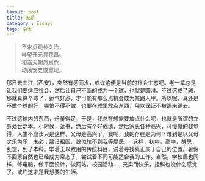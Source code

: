 ```yaml
---
layout: post
title: 无题
category : Essays
tags: 杂思
---
```


> 不求贞观长久治，  
> 唯望开元昙花昌。  
> 和谐天朝恐思危，  
> 动荡安史或重现。  

<!-- break -->

那日去曲江（西安），突然有感而发，或许这便是当前的社会生态吧。老一辈总是让我们要适应社会，然后让自己不断的成为一个球，也就是圆滑。不过这成了球，那就真算个球了，运气好点，才可能有那么点机会成为某路人甲。所以呢，真还是不做个球的好，哪怕不得不做，也要在球里放点东西，用以保证不被踢来踢去。

不过这球内的东西，份量得足，于是，我总在想需要放点什么呢，也就是所谓的立身处世之本。小时候，读书，然后有个好成绩，然后家长各种高兴，可慢慢的我觉得，人生不应该只是这样，父母是高兴了，我呢，我的存在是为何？难到是以父母之乐为乐，未必；建设祖国，貌似轮不到我等屁民……这样，初中，高中，胡思，乱想，到了本科。学着无以致用的传统科目，试着寻找真正属于自己的位置。暑假不回家自然也已经成为常态了，尝试着不同可能适合我的工作。当然，学校里也同样，修电脑，做平面设计，做网站，校园活动……充实而快乐，挂科也没什么感觉了。或许这才是我想要的生活。